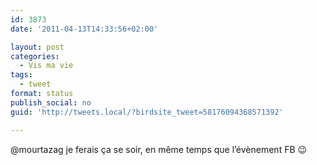 ```yaml
---
id: 3873
date: '2011-04-13T14:33:56+02:00'

layout: post
categories:
  - Vis ma vie
tags:
  - tweet
format: status
publish_social: no
guid: 'http://tweets.local/?birdsite_tweet=58176094368571392'

---
```


@mourtazag je ferais ça se soir, en même temps que l’évènement FB 😉